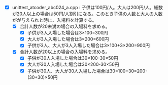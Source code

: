 - [x] unittest_atcoder_abc024_a.cpp : 子供は100円/人。大人は200円/人。総数が20人以上の場合は50円/人割引になる。このとき子供の人数と大人の人数がが与えられと時に、入場料を計算する。
    - [x] 合計人数が20未満の場合の入場料を求める。
        - [x] 子供が3人入場した場合は3×100=300円
        - [x] 大人が3人入場した場合は3×200=600円
        - [x] 子供が3人、大人が3人入場した場合は3×100+3×200=900円
    - [x] 合計人数が20以上の場合の入場料を求める。
        - [x] 子供が30人入場した場合は30×100-30×50円
        - [x] 大人が30人入場した場合は30×200-30×50円
        - [x] 子供が30人、大人が30人入場した場合は30×100+30×200-(30+30)×50円 